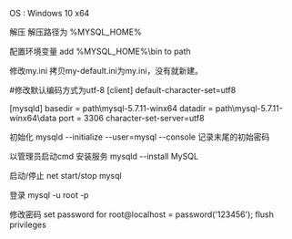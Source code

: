 OS : Windows 10 x64

解压
解压路径为 %MYSQL_HOME%

配置环境变量
add %MYSQL_HOME%\bin to path

修改my.ini
拷贝my-default.ini为my.ini，没有就新建。

#修改默认编码方式为utf-8
[client]
default-character-set=utf8

[mysqld]
basedir = path\mysql-5.7.11-winx64
datadir =  path\mysql-5.7.11-winx64\data
port = 3306
character-set-server=utf8

初始化
mysqld --initialize --user=mysql --console
记录末尾的初始密码

以管理员启动cmd
安装服务
mysqld --install MySQL

启动/停止
net start/stop mysql

登录
mysql -u root -p

修改密码
set password for root@localhost = password('123456');
flush privileges